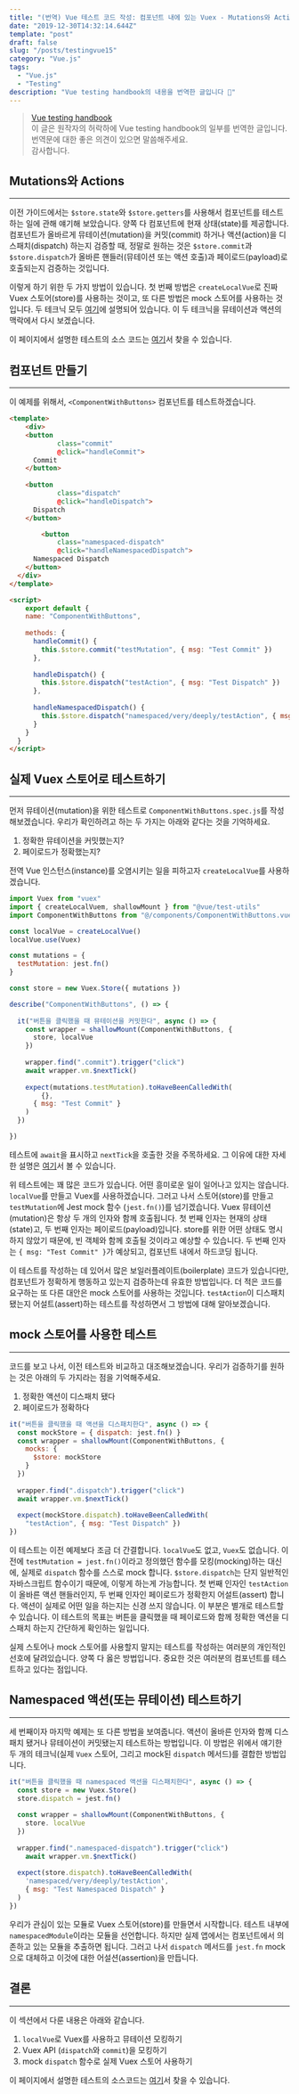 ```yaml
---
title: "(번역) Vue 테스트 코드 작성: 컴포넌트 내에 있는 Vuex - Mutations와 Actions"
date: "2019-12-30T14:32:14.644Z"
template: "post"
draft: false
slug: "/posts/testingvue15"
category: "Vue.js"
tags:
  - "Vue.js"
  - "Testing"
description: "Vue testing handbook의 내용을 번역한 글입니다 📖"
---
```


> [Vue testing handbook](https://lmiller1990.github.io/vue-testing-handbook/computed-properties.html#testing-computed-properties) <br>
> 이 글은 원작자의 허락하에 Vue testing handbook의 일부를 번역한 글입니다. <br>
> 번역문에 대한 좋은 의견이 있으면 말씀해주세요. <br>
> 감사합니다.



## Mutations와 Actions

---

이전 가이드에서는 `$store.state`와 `$store.getters`를 사용해서 컴포넌트를 테스트하는 일에 관해 얘기해 보았습니다. 양쪽 다 컴포넌트에 현재 상태(state)를 제공합니다. 컴포넌트가 올바르게 뮤테이션(mutation)을 커밋(commit) 하거나 액션(action)을 디스패치(dispatch) 하는지 검증할 때, 정말로 원하는 것은 `$store.commit`과 `$store.dispatch`가 올바른 핸들러(뮤테이션 또는 액션 호출)과 페이로드(payload)로 호출되는지 검증하는 것입니다.

이렇게 하기 위한 두 가지 방법이 있습니다. 첫 번째 방법은 `createLocalVue`로 진짜 Vuex 스토어(store)를 사용하는 것이고, 또 다른 방법은 mock 스토어를 사용하는 것입니다. 두 테크닉 모두 [여기](https://lmiller1990.github.io/vue-testing-handbook/vuex-in-components.html)에 설명되어 있습니다. 이 두 테크닉을 뮤테이션과 액션의 맥락에서 다시 보겠습니다.

이 페이지에서 설명한 테스트의 소스 코드는 [여기](https://github.com/lmiller1990/vue-testing-handbook/blob/master/demo-app/tests/unit/ComponentWithButtons.spec.js)서 찾을 수 있습니다.



## 컴포넌트 만들기

---

이 예제를 위해서, `<ComponentWithButtons>` 컴포넌트를 테스트하겠습니다.

``` html
<template>
	<div>
    <button
			class="commit"
			@click="handleCommit">
      Commit
    </button>
    
    <button
			class="dispatch"
			@click="handleDispatch">
      Dispatch
    </button>

		<button
			class="namespaced-dispatch"
			@click="handleNamespacedDispatch">
      Namespaced Dispatch
    </button>
  </div>
</template>

<script>
	export default {
    name: "ComponentWithButtons",
    
    methods: {
      handleCommit() {
        this.$store.commit("testMutation", { msg: "Test Commit" })
      },
      
      handleDispatch() {
        this.$store.dispatch("testAction", { msg: "Test Dispatch" })
      },
      
      handleNamespacedDispatch() {
        this.$store.dispatch("namespaced/very/deeply/testAction", { msg: "Test Namespaced Dispatch" })
      }
    }
  }
</script>
```



## 실제 Vuex 스토어로 테스트하기

---

먼저 뮤테이션(mutation)을 위한 테스트로  `ComponentWithButtons.spec.js`를 작성해보겠습니다. 우리가 확인하려고 하는 두 가지는 아래와 같다는 것을 기억하세요.

1. 정확한 뮤테이션을 커밋했는지?
2. 페이로드가 정확했는지?

전역 Vue 인스턴스(instance)를 오염시키는 일을 피하고자  `createLocalVue`를 사용하겠습니다.

``` js
import Vuex from "vuex"
import { createLocalVuem, shallowMount } from "@vue/test-utils"
import ComponentWithButtons from "@/components/ComponentWithButtons.vue"

const localVue = createLocalVue()
localVue.use(Vuex)

const mutations = {
  testMutation: jest.fn()
}

const store = new Vuex.Store({ mutations })

describe("ComponentWithButtons", () => {
  
  it("버튼을 클릭했을 때 뮤테이션을 커밋한다", async () => {
    const wrapper = shallowMount(ComponentWithButtons, {
      store, localVue
    })
    
    wrapper.find(".commit").trigger("click")
    await wrapper.vm.$nextTick()
    
    expect(mutations.testMutation).toHaveBeenCalledWith(
    	{},
      { msg: "Test Commit" }
    )
  })

})
```

테스트에 `await`을 표시하고 `nextTick`을 호출한 것을 주목하세요. 그 이유에 대한 자세한 설명은 [여기](https://lmiller1990.github.io/vue-testing-handbook/simulating-user-input.html#writing-the-test)서 볼 수 있습니다.

위 테스트에는 꽤 많은 코드가 있습니다. 어떤 흥미로운 일이 일어나고 있지는 않습니다. `localVue`를 만들고 Vuex를 사용하겠습니다. 그러고 나서 스토어(store)를 만들고 `testMutation`에 Jest mock 함수 (`jest.fn()`)를 넘기겠습니다. Vuex 뮤테이션(mutation)은 항상 두 개의 인자와 함께 호출됩니다. 첫 번째 인자는 현재의 상태(state)고, 두 번째 인자는 페이로드(payload)입니다. store를 위한 어떤 상태도 명시하지 않았기 때문에, 빈 객체와 함께 호출될 것이라고 예상할 수 있습니다. 두 번째 인자는 `{ msg: "Test Commit" }`가 예상되고, 컴포넌트 내에서 하드코딩 됩니다.

이 테스트를 작성하는 데 있어서 많은 보일러플레이트(boilerplate) 코드가 있습니다만, 컴포넌트가 정확하게 행동하고 있는지 검증하는데 유효한 방법입니다. 더 적은 코드를 요구하는 또 다른 대안은 mock 스토어를 사용하는 것입니다.  `testAction`이 디스패치 됐는지 어설트(assert)하는 테스트를 작성하면서 그 방법에 대해 알아보겠습니다.



## mock 스토어를 사용한 테스트

---

코드를 보고 나서, 이전 테스트와 비교하고 대조해보겠습니다. 우리가 검증하기를 원하는 것은 아래의 두 가지라는 점을 기억해주세요.

1. 정확한 액션이 디스패치 됐다
2. 페이로드가 정확하다

``` js
it("버튼을 클릭했을 때 액션을 디스패치한다", async () => {
  const mockStore = { dispatch: jest.fn() }
  const wrapper = shallowMount(ComponentWithButtons, {
    mocks: {
      $store: mockStore
    }
  })
  
  wrapper.find(".dispatch").trigger("click")
  await wrapper.vm.$nextTick()
  
  expect(mockStore.dispatch).toHaveBeenCalledWith(
  	"testAction", { msg: "Test Dispatch" })
})
```

이 테스트는 이전 예제보다 조금 더 간결합니다. `localVue`도 없고, `Vuex`도 없습니다. 이전에 `testMutation = jest.fn()`이라고 정의했던 함수를 모킹(mocking)하는 대신에,  실제로 `dispatch` 함수를 스스로 mock 합니다.  `$store.dispatch`는 단지 일반적인 자바스크립트 함수이기 때문에, 이렇게 하는게 가능합니다. 첫 번째 인자인 `testAction`이 올바른 액션 핸들러인지, 두 번째 인자인 페이로드가 정확한지 어설트(assert) 합니다. 액션이 실제로 어떤 일을 하는지는 신경 쓰지 않습니다. 이 부분은 별개로 테스트할 수 있습니다. 이 테스트의 목표는 버튼을 클릭했을 때 페이로드와 함께 정확한 액션을 디스패치 하는지 간단하게 확인하는 일입니다.

실제 스토어나 mock 스토어를 사용할지 말지는 테스트를 작성하는 여러분의 개인적인 선호에 달려있습니다. 양쪽 다 옳은 방법입니다. 중요한 것은 여러분의 컴포넌트를 테스트하고 있다는 점입니다.



## Namespaced 액션(또는 뮤테이션) 테스트하기

---

세 번째이자 마지막 예제는 또 다른 방법을 보여줍니다. 액션이 올바른 인자와 함께 디스패치 됐거나 뮤테이션이 커밋됐는지 테스트하는 방법입니다. 이 방법은 위에서 얘기한 두 개의 테크닉(실제 `Vuex` 스토어, 그리고 mock된  `dispatch` 메서드)를 결합한 방법입니다.

``` js
it("버튼을 클릭했을 때 namespaced 액션을 디스패치한다", async () => {
  const store = new Vuex.Store()
  store.dispatch = jest.fn()
  
  const wrapper = shallowMount(ComponentWithButtons, {
    store. localVue
  })
  
  wrapper.find(".namespaced-dispatch").trigger("click")
	await wrapper.vm.$nextTick()
  
  expect(store.dispatch).toHaveBeenCalledWith(
  	'namespaced/very/deeply/testAction',
  	{ msg: "Test Namespaced Dispatch" }
  )
})
```

우리가 관심이 있는 모듈로 Vuex 스토어(store)를 만들면서 시작합니다. 테스트 내부에  `namespacedModule`이라는 모듈을 선언합니다. 하지만 실제 앱에서는 컴포넌트에서 의존하고 있는 모듈을 추출하면 됩니다. 그러고 나서 `dispatch` 메서드를 `jest.fn` mock으로 대체하고 이것에 대한 어설션(assertion)을 만듭니다.



## 결론

---

이 섹션에서 다룬 내용은 아래와 같습니다.

1. `localVue`로 Vuex를 사용하고 뮤테이션 모킹하기
2. Vuex API (`dispatch`와 `commit`)을 모킹하기
3. mock `dispatch` 함수로 실제 Vuex 스토어 사용하기

이 페이지에서 설명한 테스트의 소스코드는 [여기](https://github.com/lmiller1990/vue-testing-handbook/blob/master/demo-app/tests/unit/ComponentWithButtons.spec.js)서 찾을 수 있습니다.